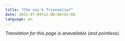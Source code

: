 ```yaml
---
title: "Che cos'è Triennalia?"
date: 2023-07-09T12:00:00+02:00
language: en
---
```


_Translation for this page is anavailable (and pointless)._

<!-- Triennalia è una repository contenente appunti digitali di alcune materie del Corso di Laurea Triennale di Ingegneria Meccanica, che ho seguito a partire dal 2017 presso l'Università degli Studi di Salerno. Gli appunti "testuali" sono stati scritti con tool come Word o LibreOffice, e dove possibile direttamente in LaTeX; gli appunti "disegnati" sono stati scritti con una One by Wacom® Medium usando il software Xournal++, e i sorgenti (.xopp) richiedono tale programma per potere essere modificati.

I file originali possono essere scaricati, aperti, esportati in PDF o altri formati, stampati e - entro un certo estento - modificati; i file sono protetti e distribuiti sotto licenza [Creative Commons BY-NC-SA 4.0](https://creativecommons.org/licenses/by-nc-sa/4.0/), che permette la **condivisione**, la **ridistribuzione** e l'**adattamento** del materiale sotto le condizioni di **_Attribuzione_** (deve sempre figurare il mio nome reale o quantomeno il mio pseudonimo), **_Non commerciale_** (vietata la vendita a prezzo diverso da quello di stampa) e **_ShareAlike_** (qualsiasi opera derivata deve essere distribuita sotto Creative Commons).
Per favore, evitate di ridistribuirli tramite cloud per pubblicizzare associazioni o eventi.

### Perché esiste Triennalia?
**Perché la conoscenza del futuro è [open](https://it.wikipedia.org/wiki/Conoscenza_aperta).** Con un grandissimo dito medio alzato verso chiunque si opponga a questa affermazione. E nel mio piccolo voglio fare la mia parte, pubblicando quei pochi miei appunti sui quali ho studiato in questi anni di triennale, sperando nel frattempo di inspirare chiunque prenda qualcosa da questa repository a pubblicare a sua volta i propri appunti una volta che ha finito di usarli. E non per vantarmi, ma nel mio piccolo posso affermare quasi sicuramente di esserci riuscito almeno una volta.

Potrei poi anche citare quei santi uomini che mi hanno permesso di superare alcuni tra gli esami più difficili del Corso di Laurea, pubblicando i propri appunti o inviandomeli personalmente in maniera del tutto gratuita, oppure quei siti che per poco e niente mettono a disposizione un universo di conoscenze di base e non. Diciamo che lo faccio anche per "sdebitarmi" nei loro confronti, restituendo qualcosa di quello che ho ricevuto.

### Quali materie trovo su Triennalia?
Tutte le materie di cui ho scritto appunti digitali prima o dopo aver dato l'esame.
Se ho appunti scritti di mio pugno, in formato digitale e ne detengo i diritti (quindi niente citazioni da libri, materiale di docenti, prove d'esame di docenti, ecc...), questi si trovano qui. La lista completa di materie reperibili su questa repository:
- Impianti di Condizionamento, 6 CFU
- ~~Meccanica Razionale, 6 CFU~~ (abbandonato)
- Scienza delle Costruzioni, 6 CFU
- Macchine e Sistemi Energetici, 12 CFU (escluso il motore a combustione interna)
- In espansione...

E basta, per ora. Purtroppo al momento la mia carriera ha la priorità. Se avrò tempo libero da dedicare a questo progetto, cercherò di espanderlo il più possibile in futuro. È vero, anche io beneficio di questi appunti, ma scriverli mi richiede molto più tempo di quanto ci voglia a studiare direttamente da un libro o dagli schizzi presi a lezione. Se in futuro le cose andranno meglio, potrei anche portare a compimento il progetto. Se ciò dovesse avvenire, mi occuperei probabilmente prima degli esami del primo anno, dei quali conservo buoni appunti cartacei.

### Usando questi appunti supererò l'esame/prenderò 30?
Non necessariamente. E se effettivamente ci riuscirai, non sarà grazie a questi appunti.

Gli appunti di un collega sono un mezzo per capire una materia, recuperare *quel* determinato argomento che non sei riuscito a capire a lezione, tenere traccia di tutto quello che hai imparato dall'inizio del corso e molto altro. Non sono sufficienti a causare da soli il tuo *successo* - e, se ho fatto bene la mia parte, non sono sufficienti nemmeno a causare da soli il tuo *fallimento*. In altre parole, non dipendere esclusivamente da essi e possibilmente segnala eventuali errori se ti accorgi della loro esistenza.

Diciamo che l'esame si supera **con** gli appunti, non **per** gli appunti. *Ma dove l'avrò già sentita questa...?*

### Posso usare questi appunti per dare ripetizioni?
Domandati prima: *Ho qualcosa da aggiungere a questi appunti?* Indipendentemente dalla risposta sei libero di usare questi appunti nei limiti della licenza; se la risposta è no, forse semplicemente non è il caso.

## Domande tecniche
### Cosa sono questi file?
All'interno delle cartelle di questa repository troverete:
- Un file di testo .md contenente la lista degli argomenti trattati;
- Sorgenti degli appunti digitali in formato .xopp, .draw, .docx o qualsiasi altro formato io abbia utilizzato;
- Documenti PDF contenenti gli appunti completi.
- Eventuali[^esercizi] esercitazioni, nei limiti di quanto descritto sopra.

[^esercizi]: Per il momento non sono disponibili esercizi.

### Cosa sono i file sorgente?
In estrema sintesi i file sorgente sono file modificabili contenenti le informazioni originali degli appunti, dai quali sono poi ottenuti i PDF. Ce ne sono di vari tipi/formati e ognuno ha bisogno di un programma specifico per essere aperto.

* I file **plain text** e **PDF** possono essere aperti liberamente da una vasta quantità di programmi, browser compresi.
* I file **Xopp** possono essere aperti solo da Xournal++, il programma che ho usato per la realizzazione dei miei appunti con tavoletta grafica; il programma in questione è open source, scaricabile dalla sua [repository ufficiale](https://github.com/xournalpp/xournalpp/releases) ed è installabile via eseguibile su MacOS, Windows e Ubuntu (compilabile su tutto il resto).
* I file **Draw** possono essere aperti tramite [draw.io](https://https://app.diagrams.net/) (programma online, ma [installabile offline come app](https://get.diagrams.net/)), e contengono generalmente mappe concettuali.
* I file di testo (.doc, .docx, .odt, ecc...) si aprono con LibreOffice, ma alcuni file richiedono necessariamente Microsoft Word (2016 o superiore) per essere visualizzati correttamente; inutile dire che sto cercando di sbarazzarmi di tali file riscrivendone i contenuti in un altro formato.

### Cos'è Xournal/Xournal++?
È, a mio parere, il miglior software mai creato per quello che avevo in mente di fare io, cioè *scrivere i miei appunti con carta e penna e averli disponibili anche in copia digitale*. Carta e penna non sono molto ecologici, e onestamente le scansioni erano povere di qualità e scomode da ottenere senza uno scanner buono. Su OneNote stendiamo un velo pietoso, siccome non conosco un altro programma con un numero così elevato di problemi e con bug così inconsistenti.

"Eh ma anche Xournal++ ha una marea di bug". Sicuramente, ma sono più consistenti, prevedibili e a volte evitabili. E molti sono presenti solo sulla versione Windows.

Inoltre, Xournal++ ha un bel po' di roba carina, è compatibile con molte tavolette grafiche, permette di annotare PDF, di esportare in PNG (trasparente e non) e tanto altro. Perfetta alternativa open source soprattutto se si è interessati alla scrittura di appunti digitali.

### Posso contribuire?
Per ora non attivamente (niente pull-request), ma se avete da segnalare errori o da suggerire modifiche particolari sono sempre disponibile. Il miglior contributo che possiate dare è appunto la segnalazione degli errori - *«Segnala un errore, salva un esame»*.
Le pull-request saranno rifiutate, per favore contattatemi direttamente se avete in mente qualcosa che dovrei aggiungere o cambiare. [Lascio qui il mio link Telegram](https://t.me/pioapocalypse).

Un altro contributo importante, se siete soddisfatti del lavoro dietro questa repository, è la donazione. Sono pur sempre uno studente, e un contributo anche minimo fa sempre comodo. [Dona su PayPal](https://paypal.me/PioApocalypse) -->

